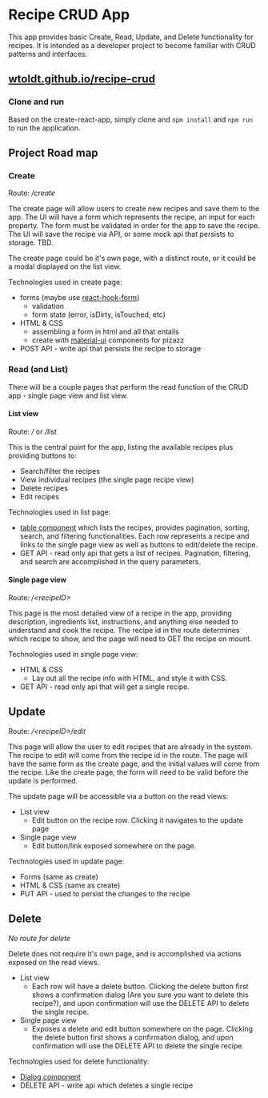 # Recipe CRUD App
This app provides basic Create, Read, Update, and Delete functionality for recipes.
It is intended as a developer project to become familiar with CRUD patterns and interfaces.

## [wtoldt.github.io/recipe-crud](https://wtoldt.github.io/recipe-crud)

### Clone and run
Based on the create-react-app, simply clone and `npm install` and `npm run` to run the application.

## Project Road map
### Create
Route: _/create_

The create page will allow users to create new recipes and save them to the app. The UI will have a form which represents the recipe, an input for each property. The form must be validated in order for the app to save the recipe. The UI will save the recipe via API, or some mock api that persists to storage. TBD.

The create page could be it's own page, with a distinct route, or it could be a modal displayed on the list view.

Technologies used in create page:
* forms (maybe use [react-hook-form](https://react-hook-form.com/))
  * validation
  * form state (error, isDirty, isTouched, etc)
* HTML & CSS
  * assembling a form in html and all that entails
  * create with [material-ui](https://mui.com/) components for pizazz
* POST API - write api that persists the recipe to storage

### Read (and List)
There will be a couple pages that perform the read function of the CRUD app - single page view and list view.
#### List view
Route: _/_ or _/list_

This is the central point for the app, listing the available recipes plus providing buttons to:
* Search/filter the recipes
* View individual recipes (the single page recipe view)
* Delete recipes
* Edit recipes

Technologies used in list page:
* [table component](https://mui.com/components/tables/#sorting-amp-selecting) which lists the recipes, provides pagination, sorting, search, and filtering functionalities. Each row represents a recipe and links to the single page view as well as buttons to edit/delete the recipe.
* GET API - read only api that gets a list of recipes. Pagination, filtering, and search are accomplished in the query parameters.

#### Single page view
Route: _/\<recipeID\>_

This page is the most detailed view of a recipe in the app, providing description, ingredients list, instructions, and anything else needed to understand and cook the recipe. The recipe id in the route determines which recipe to show, and the page will need to GET the recipe on mount.

Technologies used in single page view:
* HTML & CSS
  * Lay out all the recipe info with HTML, and style it with CSS.
* GET API - read only api that will get a single recipe.

## Update
Route: _/\<recipeID\>/edit_

This page will allow the user to edit recipes that are already in the system. The recipe to edit will come from the recipe id in the route. The page will have the same form as the create page, and the initial values will come from the recipe. Like the create page, the form will need to be valid before the update is performed.

The update page will be accessible via a button on the read views:
* List view
  * Edit button on the recipe row. Clicking it navigates to the update page
* Single page view
  * Edit button/link exposed somewhere on the page.

Technologies used in update page:
* Forms (same as create)
* HTML & CSS (same as create)
* PUT API - used to persist the changes to the recipe

## Delete
_No route for delete_

Delete does not require it's own page, and is accomplished via actions exposed on the read views.

* List view
  * Each row will have a delete button. Clicking the delete button first shows a confirmation dialog (Are you sure you want to delete this recipe?), and upon confirmation will use the DELETE API to delete the single recipe.
* Single page view
  * Exposes a delete and edit button somewhere on the page. Clicking the delete button first shows a confirmation dialog, and upon confirmation will use the DELETE API to delete the single recipe.

Technologies used for delete functionality:
* [Dialog component](https://mui.com/components/dialogs/#basic-dialog)
* DELETE API - write api which deletes a single recipe

